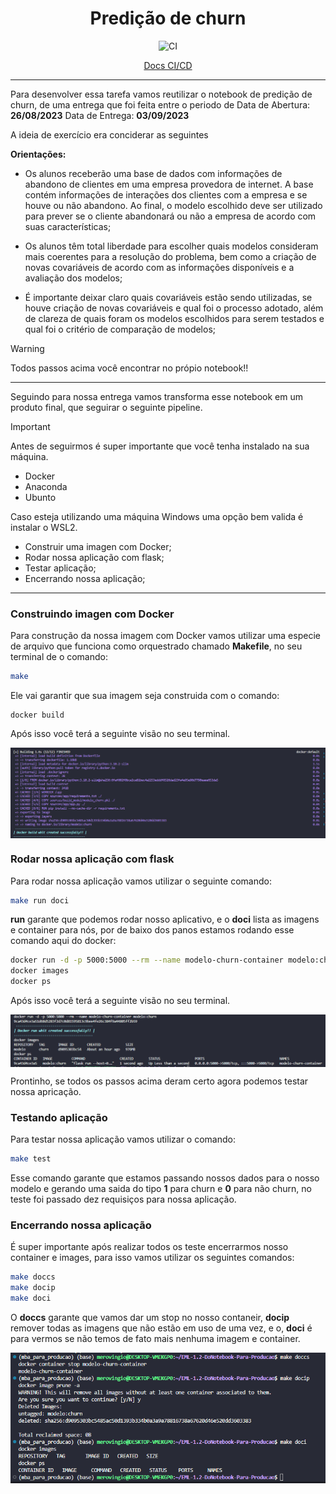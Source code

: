 <div align = center>

# Predição de churn

![CI](https://github.com/RogerioLS/EML-1.2-DoNotebook-Para-Producao/actions/workflows/ci_cd.yml/badge.svg)

[Docs CI/CD](sources/docs/CI_CD.md)

</div>

---

Para desenvolver essa tarefa vamos reutilizar o notebook de predição de churn, de uma entrega que foi feita entre o periodo de Data de Abertura: **26/08/2023**  Data de Entrega: **03/09/2023**

A ideia de exercício era conciderar as seguintes 

**Orientações:**

- Os alunos receberão uma base de dados com informações de abandono de clientes em uma empresa provedora de internet. A base contém informações de interações dos clientes com a empresa e se houve ou não abandono. Ao final, o modelo escolhido deve ser utilizado para prever se o cliente abandonará ou não a empresa de acordo com suas características;

- Os alunos têm total liberdade para escolher quais modelos consideram mais coerentes para a resolução do problema, bem como a criação de novas covariáveis de acordo com as informações disponíveis e a avaliação dos modelos;

- É importante deixar claro quais covariáveis estão sendo utilizadas, se houve criação de novas covariáveis e qual foi o processo adotado, além de clareza de quais foram os modelos escolhidos para serem testados e qual foi o critério de comparação de modelos;

> [!WARNING]
> Todos passos acima você encontrar no própio notebook!!

---

Seguindo para nossa entrega vamos transforma esse notebook em um produto final, que seguirar o seguinte pipeline.

> [!IMPORTANT]  
> Antes de seguirmos é super importante que você tenha instalado na sua máquina.
>
> - Docker
> - Anaconda
> - Ubunto
>
> Caso esteja utilizando uma máquina Windows uma opção bem valida é instalar o WSL2.

- Construir uma imagen com Docker;
- Rodar nossa aplicação com flask;
- Testar aplicação;
- Encerrando nossa aplicação;

---
### Construindo imagen com Docker
Para construção da nossa imagem com Docker vamos utilizar uma especie de arquivo que funciona como orquestrado chamado **Makefile**, no seu terminal de o comando:

```bash
make
```

Ele vai garantir que sua imagem seja construida com o comando:

```
docker build
```

Após isso você terá a seguinte visão no seu terminal.

<img align="center" src="https://github.com/RogerioLS/EML-1.2-DoNotebook-Para-Producao/blob/main/sources/images/image_build.png">

### Rodar nossa aplicação com flask
Para rodar nossa aplicação vamos utilizar o seguinte comando:
```bash
make run doci
```
**run** garante que podemos rodar nosso aplicativo, e o **doci** lista as imagens e container para nós, por de baixo dos panos estamos rodando esse comando aqui do docker:
```bash
docker run -d -p 5000:5000 --rm --name modelo-churn-container modelo:churn
docker images
docker ps
```
Após isso você terá a seguinte visão no seu terminal.

<img align="center" src="https://github.com/RogerioLS/EML-1.2-DoNotebook-Para-Producao/blob/main/sources/images/image_run.png">

Prontinho, se todos os passos acima deram certo agora podemos testar nossa apricação.

### Testando aplicação
Para testar nossa aplicação vamos utilizar o comando:
```bash
make test
```
Esse comando garante que estamos passando nossos dados para o nosso modelo e gerando uma saida do tipo **1** para churn e **0** para não churn, no teste foi passado dez requisiços para nossa aplicação.

### Encerrando nossa aplicação
É super importante após realizar todos os teste encerrarmos nosso container e images, para isso vamos utilizar os seguintes comandos:
```bash
make doccs
make docip
make doci
```
O **doccs** garante que vamos dar um stop no nosso contaneir, **docip** remover todas as imagens que não estão em uso de uma vez, e o, **doci** é para vermos se não temos de fato mais nenhuma imagem e container.

<img align="center" src="https://github.com/RogerioLS/EML-1.2-DoNotebook-Para-Producao/blob/main/sources/images/image_encerrar.png">
